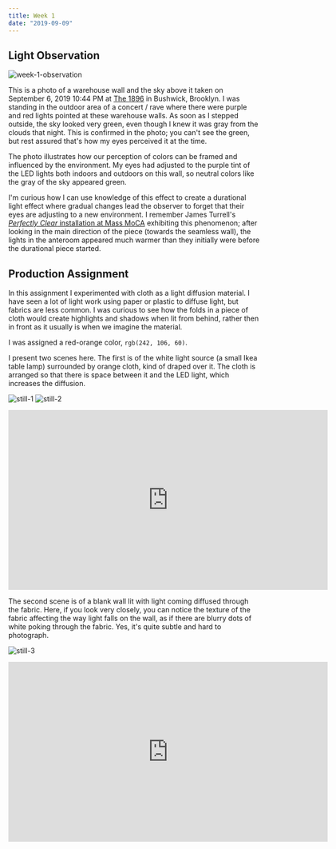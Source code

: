 ```yaml
---
title: Week 1
date: "2019-09-09"
---
```


## Light Observation

![week-1-observation](week-1-observation.jpeg)

This is a photo of a warehouse wall and the sky above it taken on September 6, 2019 10:44 PM at [The 1896](https://goo.gl/maps/mJbwNhgxdh5Yu1jj7) in Bushwick, Brooklyn. I was standing in the outdoor area of a concert / rave where there were purple and red lights pointed at these warehouse walls. As soon as I stepped outside, the sky looked very green, even though I knew it was gray from the clouds that night. This is confirmed in the photo; you can't see the green, but rest assured that's how my eyes perceived it at the time.

The photo illustrates how our perception of colors can be framed and influenced by the environment. My eyes had adjusted to the purple tint of the LED lights both indoors and outdoors on this wall, so neutral colors like the gray of the sky appeared green.

I'm curious how I can use knowledge of this effect to create a durational light effect where gradual changes lead the observer to forget that their eyes are adjusting to a new environment. I remember James Turrell's [_Perfectly Clear_ installation at Mass MoCA](https://massmoca.org/event/james-turrell/) exhibiting this phenomenon; after looking in the main direction of the piece (towards the seamless wall), the lights in the anteroom appeared much warmer than they initially were before the durational piece started.

## Production Assignment

In this assignment I experimented with cloth as a light diffusion material. I have seen a lot of light work using paper or plastic to diffuse light, but fabrics are less common. I was curious to see how the folds in a piece of cloth would create highlights and shadows when lit from behind, rather then in front as it usually is when we imagine the material.

I was assigned a red-orange color, `rgb(242, 106, 60)`.

I present two scenes here. The first is of the white light source (a small Ikea table lamp) surrounded by orange cloth, kind of draped over it. The cloth is arranged so that there is space between it and the LED light, which increases the diffusion.

![still-1](IMG_7844.jpeg)
![still-2](IMG_7845.jpeg)

<iframe src="https://player.vimeo.com/video/359459419" width="640" height="360" frameborder="0" webkitallowfullscreen mozallowfullscreen allowfullscreen></iframe>

The second scene is of a blank wall lit with light coming diffused through the fabric. Here, if you look very closely, you can notice the texture of the fabric affecting the way light falls on the wall, as if there are blurry dots of white poking through the fabric. Yes, it's quite subtle and hard to photograph.

![still-3](IMG_7846.jpeg)

<iframe src="https://player.vimeo.com/video/359459472" width="640" height="360" frameborder="0" webkitallowfullscreen mozallowfullscreen allowfullscreen></iframe>
